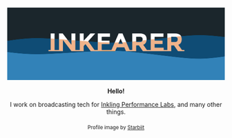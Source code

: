 ![Logo](https://raw.githubusercontent.com/inkfarer/inkfarer/master/inkybanner.png)

<p align="center">
  <b>Hello!</b>
</a>

<p align="center">
  I work on broadcasting tech for <a href="https://github.com/IPLSplatoon">Inkling Performance Labs</a>, and many other things.
</p>

<p align="center">
  <sub>Profile image by <a href="https://starbiit.carrd.co">Starbiit</a></sub>
</p>

<!--
**inkfarer/inkfarer** is a ✨ _special_ ✨ repository because its `README.md` (this file) appears on your GitHub profile.

Here are some ideas to get you started:

- 🔭 I’m currently working on ...
- 🌱 I’m currently learning ...
- 👯 I’m looking to collaborate on ...
- 🤔 I’m looking for help with ...
- 💬 Ask me about ...
- 📫 How to reach me: ...
- 😄 Pronouns: ...
- ⚡ Fun fact: ...
-->
